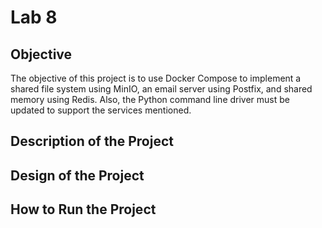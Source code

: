 # Lab 8

## Objective
The objective of this project is to use Docker Compose to implement a shared file system using MinIO, an email server using Postfix, and shared memory using Redis. Also, the Python command line driver must be updated to support the services mentioned.

## Description of the Project

## Design of the Project

## How to Run the Project